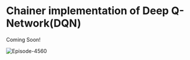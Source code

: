 # Chainer implementation of Deep Q-Network(DQN) 

Coming Soon!

![Episode-4560](://musyoku.github.io/images/post/2016-03-06/playing-breakout-ep4560.gif)